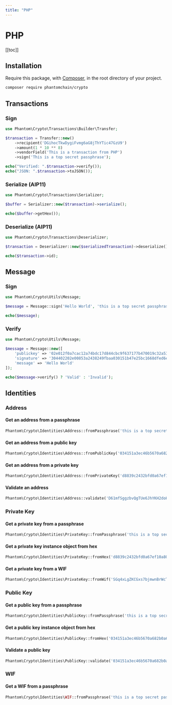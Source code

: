 ```yaml
---
title: "PHP"
---
```


# PHP

[[toc]]

## Installation

Require this package, with [Composer](https://getcomposer.org/), in the root directory of your project.

```bash
composer require phantomchain/crypto
```

## Transactions

### Sign

```php
use Phantom\Crypto\Transactions\Builder\Transfer;

$transaction = Transfer::new()
    ->recipient('DGihocTkwDygiFvmg6aG8jThYTic47GzU9')
    ->amount(1 * 10 ** 8)
    ->vendorField('This is a transaction from PHP')
    ->sign('This is a top secret passphrase');

echo("Verified: ".$transaction->verify());
echo("JSON: ".$transaction->toJSON());
```

### Serialize (AIP11)

```php
use Phantom\Crypto\Transactions\Serializer;

$buffer = Serializer::new($transaction)->serialize();

echo($buffer->getHex());
```

### Deserialize (AIP11)

```php
use Phantom\Crypto\Transactions\Deserializer;

$transaction = Deserializer::new($serializedTransaction)->deserialize();

echo($transaction->id);
```

## Message

### Sign

```php
use Phantom\Crypto\Utils\Message;

$message = Message::sign('Hello World', 'this is a top secret passphrase');

echo($message);
```

### Verify

```php
use Phantom\Crypto\Utils\Message;

$message = Message::new([
    'publickey' => '02e012f0a7cac12a74bdc17d844cbc9f637177b470019c32a53cef94c7a56e2ea9',
    'signature' => '304402202e00853a2438249fbaa030151b47e25bc1668dfed6eb7bc159fb347e50e7a87e0220472dcef61c89904fd05e2069cedf89ccbf644fe8d741a0b78aa3933056ca0802',
    'message' => 'Hello World'
]);

echo($message->verify() ? 'Valid' : 'Invalid');
```

## Identities

### Address

#### Get an address from a passphrase
```php
Phantom\Crypto\Identities\Address::fromPassphrase('this is a top secret passphrase');
```

#### Get an address from a public key
```php
Phantom\Crypto\Identities\Address::fromPublicKey('034151a3ec46b5670a682b0a63394f863587d1bc97483b1b6c70eb58e7f0aed192');
```

#### Get an address from a private key
```php
Phantom\Crypto\Identities\Address::fromPrivateKey('d8839c2432bfd0a67ef10a804ba991eabba19f154a3d707917681d45822a5712');
```

#### Validate an address
```php
Phantom\Crypto\Identities\Address::validate('D61mfSggzbvQgTUe6JhYKH2doHaqJ3Dyib');
```

### Private Key

#### Get a private key from a passphrase
```php
Phantom\Crypto\Identities\PrivateKey::fromPassphrase('this is a top secret passphrase');
```

#### Get a private key instance object from hex
```php
Phantom\Crypto\Identities\PrivateKey::fromHex('d8839c2432bfd0a67ef10a804ba991eabba19f154a3d707917681d45822a5712');
```

#### Get a private key from a WIF
```php
Phantom\Crypto\Identities\PrivateKey::fromWif('SGq4xLgZKCGxs7bjmwnBrWcT4C1ADFEermj846KC97FSv1WFD1dA');
```

### Public Key

#### Get a public key from a passphrase
```php
Phantom\Crypto\Identities\PublicKey::fromPassphrase('this is a top secret passphrase');
```

#### Get a public key instance object from hex
```php
Phantom\Crypto\Identities\PublicKey::fromHex('034151a3ec46b5670a682b0a63394f863587d1bc97483b1b6c70eb58e7f0aed192');
```

#### Validate a public key
```php
Phantom\Crypto\Identities\PublicKey::validate('034151a3ec46b5670a682b0a63394f863587d1bc97483b1b6c70eb58e7f0aed192');
```

### WIF

#### Get a WIF from a passphrase
```php
Phantom\Crypto\Identities\WIF::fromPassphrase('this is a top secret passphrase');
```
